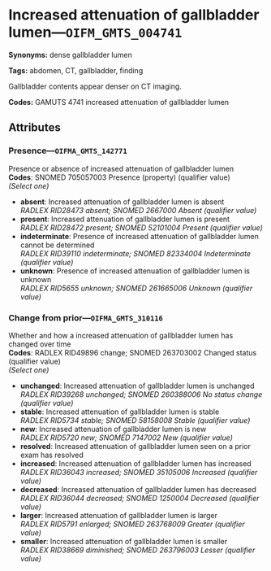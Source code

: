 # Increased attenuation of gallbladder lumen—`OIFM_GMTS_004741`

**Synonyms:** dense gallbladder lumen

**Tags:** abdomen, CT, gallbladder, finding

Gallbladder contents appear denser on CT imaging.

**Codes:** GAMUTS 4741 increased attenuation of gallbladder lumen

## Attributes

### Presence—`OIFMA_GMTS_142771`

Presence or absence of increased attenuation of gallbladder lumen  
**Codes**: SNOMED 705057003 Presence (property) (qualifier value)  
*(Select one)*

- **absent**: Increased attenuation of gallbladder lumen is absent  
_RADLEX RID28473 absent; SNOMED 2667000 Absent (qualifier value)_
- **present**: Increased attenuation of gallbladder lumen is present  
_RADLEX RID28472 present; SNOMED 52101004 Present (qualifier value)_
- **indeterminate**: Presence of increased attenuation of gallbladder lumen cannot be determined  
_RADLEX RID39110 indeterminate; SNOMED 82334004 Indeterminate (qualifier value)_
- **unknown**: Presence of increased attenuation of gallbladder lumen is unknown  
_RADLEX RID5655 unknown; SNOMED 261665006 Unknown (qualifier value)_

### Change from prior—`OIFMA_GMTS_310116`

Whether and how a increased attenuation of gallbladder lumen has changed over time  
**Codes**: RADLEX RID49896 change; SNOMED 263703002 Changed status (qualifier value)  
*(Select one)*

- **unchanged**: Increased attenuation of gallbladder lumen is unchanged  
_RADLEX RID39268 unchanged; SNOMED 260388006 No status change (qualifier value)_
- **stable**: Increased attenuation of gallbladder lumen is stable  
_RADLEX RID5734 stable; SNOMED 58158008 Stable (qualifier value)_
- **new**: Increased attenuation of gallbladder lumen is new  
_RADLEX RID5720 new; SNOMED 7147002 New (qualifier value)_
- **resolved**: Increased attenuation of gallbladder lumen seen on a prior exam has resolved  
- **increased**: Increased attenuation of gallbladder lumen has increased  
_RADLEX RID36043 increased; SNOMED 35105006 Increased (qualifier value)_
- **decreased**: Increased attenuation of gallbladder lumen has decreased  
_RADLEX RID36044 decreased; SNOMED 1250004 Decreased (qualifier value)_
- **larger**: Increased attenuation of gallbladder lumen is larger  
_RADLEX RID5791 enlarged; SNOMED 263768009 Greater (qualifier value)_
- **smaller**: Increased attenuation of gallbladder lumen is smaller  
_RADLEX RID38669 diminished; SNOMED 263796003 Lesser (qualifier value)_